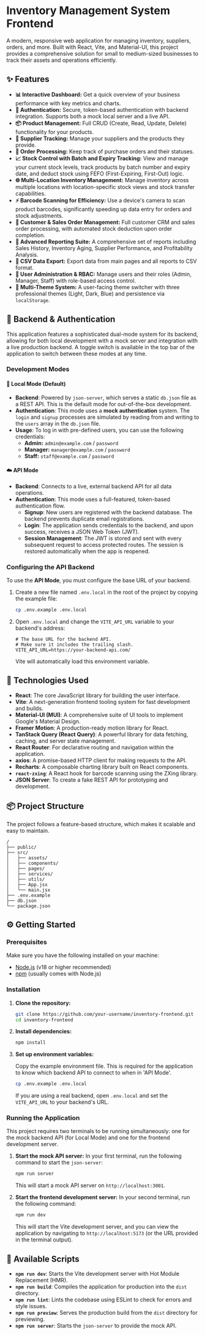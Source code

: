 # Inventory Management System Frontend

A modern, responsive web application for managing inventory, suppliers, orders, and more. Built with React, Vite, and Material-UI, this project provides a comprehensive solution for small to medium-sized businesses to track their assets and operations efficiently.

## ✨ Features

- **📊 Interactive Dashboard:** Get a quick overview of your business performance with key metrics and charts.
- **🔐 Authentication:** Secure, token-based authentication with backend integration. Supports both a mock local server and a live API.
- **📦 Product Management:** Full CRUD (Create, Read, Update, Delete) functionality for your products.
- **🏢 Supplier Tracking:** Manage your suppliers and the products they provide.
- **🚚 Order Processing:** Keep track of purchase orders and their statuses.
- **📈 Stock Control with Batch and Expiry Tracking:** View and manage your current stock levels, track products by batch number and expiry date, and deduct stock using FEFO (First-Expiring, First-Out) logic.
- **🌐 Multi-Location Inventory Management:** Manage inventory across multiple locations with location-specific stock views and stock transfer capabilities.
- **⚡ Barcode Scanning for Efficiency:** Use a device's camera to scan product barcodes, significantly speeding up data entry for orders and stock adjustments.
- **🤝 Customer & Sales Order Management:** Full customer CRM and sales order processing, with automated stock deduction upon order completion.
- **📝 Advanced Reporting Suite:** A comprehensive set of reports including Sales History, Inventory Aging, Supplier Performance, and Profitability Analysis.
- **📄 CSV Data Export:** Export data from main pages and all reports to CSV format.
- **👤 User Administration & RBAC:** Manage users and their roles (Admin, Manager, Staff) with role-based access control.
- **🎨 Multi-Theme System:** A user-facing theme switcher with three professional themes (Light, Dark, Blue) and persistence via `localStorage`.

## 🔌 Backend & Authentication

This application features a sophisticated dual-mode system for its backend, allowing for both local development with a mock server and integration with a live production backend. A toggle switch is available in the top bar of the application to switch between these modes at any time.

### Development Modes

#### 🌳 Local Mode (Default)

-   **Backend**: Powered by `json-server`, which serves a static `db.json` file as a REST API. This is the default mode for out-of-the-box development.
-   **Authentication**: This mode uses a **mock authentication** system. The `login` and `signup` processes are simulated by reading from and writing to the `users` array in the `db.json` file.
-   **Usage**: To log in with pre-defined users, you can use the following credentials:
    *   **Admin:** `admin@example.com` / `password`
    *   **Manager:** `manager@example.com` / `password`
    *   **Staff:** `staff@example.com` / `password`

#### ☁️ API Mode

-   **Backend**: Connects to a live, external backend API for all data operations.
-   **Authentication**: This mode uses a full-featured, token-based authentication flow.
    -   **Signup**: New users are registered with the backend database. The backend prevents duplicate email registrations.
    -   **Login**: The application sends credentials to the backend, and upon success, receives a JSON Web Token (JWT).
    -   **Session Management**: The JWT is stored and sent with every subsequent request to access protected routes. The session is restored automatically when the app is reopened.

### Configuring the API Backend

To use the **API Mode**, you must configure the base URL of your backend.

1.  Create a new file named `.env.local` in the root of the project by copying the example file:
    ```bash
    cp .env.example .env.local
    ```
2.  Open `.env.local` and change the `VITE_API_URL` variable to your backend's address:

    ```
    # The base URL for the backend API.
    # Make sure it includes the trailing slash.
    VITE_API_URL=https://your-backend-api.com/
    ```

    Vite will automatically load this environment variable.

## 🚀 Technologies Used

*   **React**: The core JavaScript library for building the user interface.
*   **Vite**: A next-generation frontend tooling system for fast development and builds.
*   **Material-UI (MUI)**: A comprehensive suite of UI tools to implement Google's Material Design.
*   **Framer Motion**: A production-ready motion library for React.
*   **TanStack Query (React Query)**: A powerful library for data fetching, caching, and server state management.
*   **React Router**: For declarative routing and navigation within the application.
*   **axios**: A promise-based HTTP client for making requests to the API.
*   **Recharts**: A composable charting library built on React components.
*   **`react-zxing`**: A React hook for barcode scanning using the ZXing library.
*   **JSON Server**: To create a fake REST API for prototyping and development.

## 📦 Project Structure

The project follows a feature-based structure, which makes it scalable and easy to maintain.

```
/
├── public/
├── src/
│   ├── assets/
│   ├── components/
│   ├── pages/
│   ├── services/
│   ├── utils/
│   ├── App.jsx
│   └── main.jsx
├── .env.example
├── db.json
└── package.json
```

## ⚙️ Getting Started

### Prerequisites

Make sure you have the following installed on your machine:

*   [Node.js](https://nodejs.org/en) (v18 or higher recommended)
*   [npm](https://www.npmjs.com/) (usually comes with Node.js)

### Installation

1.  **Clone the repository:**
    ```bash
    git clone https://github.com/your-username/inventory-frontend.git
    cd inventory-frontend
    ```

2.  **Install dependencies:**
    ```bash
    npm install
    ```
3.  **Set up environment variables:**

    Copy the example environment file. This is required for the application to know which backend API to connect to when in 'API Mode'.
    ```bash
    cp .env.example .env.local
    ```
    If you are using a real backend, open `.env.local` and set the `VITE_API_URL` to your backend's URL.

### Running the Application

This project requires two terminals to be running simultaneously: one for the mock backend API (for Local Mode) and one for the frontend development server.

1.  **Start the mock API server:**
    In your first terminal, run the following command to start the `json-server`:
    ```bash
    npm run server
    ```
    This will start a mock API server on `http://localhost:3001`.

2.  **Start the frontend development server:**
    In your second terminal, run the following command:
    ```bash
    npm run dev
    ```
    This will start the Vite development server, and you can view the application by navigating to `http://localhost:5173` (or the URL provided in the terminal output).

## 📜 Available Scripts

*   **`npm run dev`**: Starts the Vite development server with Hot Module Replacement (HMR).
*   **`npm run build`**: Compiles the application for production into the `dist` directory.
*   **`npm run lint`**: Lints the codebase using ESLint to check for errors and style issues.
*   **`npm run preview`**: Serves the production build from the `dist` directory for previewing.
*   **`npm run server`**: Starts the `json-server` to provide the mock API.